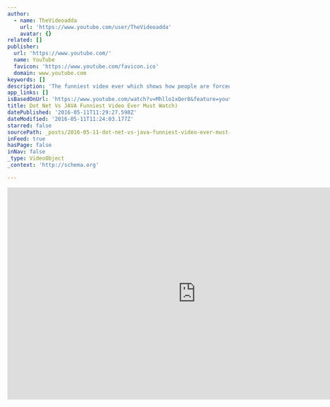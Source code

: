 ```yaml
---
author:
  - name: TheVideoadda
    url: 'https://www.youtube.com/user/TheVideoadda'
    avatar: {}
related: []
publisher:
  url: 'https://www.youtube.com/'
  name: YouTube
  favicon: 'https://www.youtube.com/favicon.ico'
  domain: www.youtube.com
keywords: []
description: 'The funniest video ever which shows how people are forced to do everything on DotNet. Its a must watch video guys..really it tells how Java is being forced to be neglected. :)'
app_links: []
isBasedOnUrl: 'https://www.youtube.com/watch?v=Mhllo1xQer8&feature=youtu.be'
title: Dot Net Vs JAVA Funniest Video Ever Must Watch)
datePublished: '2016-05-11T11:29:27.598Z'
dateModified: '2016-05-11T11:24:03.177Z'
starred: false
sourcePath: _posts/2016-05-11-dot-net-vs-java-funniest-video-ever-must-watch.md
inFeed: true
hasPage: false
inNav: false
_type: VideoObject
_context: 'http://schema.org'

---
```

<iframe src="https://cdn.embedly.com/widgets/media.html?src=https%3A%2F%2Fwww.youtube.com%2Fembed%2FMhllo1xQer8%3Ffeature%3Doembed&amp;url=https%3A%2F%2Fwww.youtube.com%2Fwatch%3Fv%3DMhllo1xQer8%26feature%3Dyoutu.be&amp;image=https%3A%2F%2Fi.ytimg.com%2Fvi%2FMhllo1xQer8%2Fhqdefault.jpg&amp;key=b7d04c9b404c499eba89ee7072e1c4f7&amp;type=text%2Fhtml&amp;schema=youtube" width="854" height="480" scrolling="no" frameborder="0" allowfullscreen="" style=""></iframe>